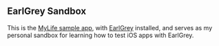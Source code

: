 ## EarlGrey Sandbox

This is the [MyLife sample app](https://developer.apple.com/library/content/samplecode/MyLife/Introduction/Intro.html), with [EarlGrey](https://github.com/google/EarlGrey) installed, and serves as my personal sandbox for learning how to test iOS apps with EarlGrey.
